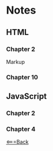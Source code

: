 # Notes
## HTML
### Chapter 2
Markup

### Chapter 10

## JavaScript

### Chapter 2

### Chapter 4

[<===Back](README.md)